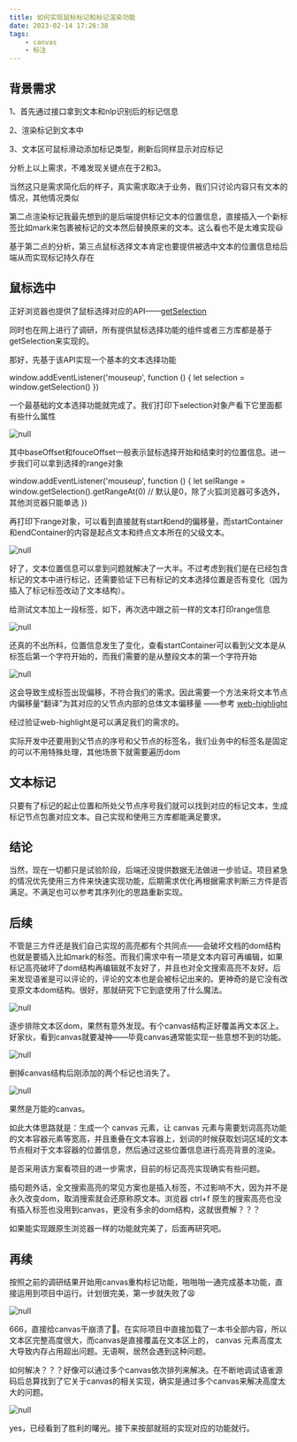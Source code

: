 ```yaml
---
title: 如何实现鼠标标记和标记渲染功能
date: 2023-02-14 17:26:38
tags:
    - canvas
    - 标注
---
```



## 背景需求

1、首先通过接口拿到文本和nlp识别后的标记信息

2、渲染标记到文本中

3、文本区可鼠标滑动添加标记类型，刷新后同样显示对应标记

分析上以上需求，不难发现关键点在于2和3。

当然这只是需求简化后的样子，真实需求取决于业务，我们只讨论内容只有文本的情况，其他情况类似

第二点渲染标记我最先想到的是后端提供标记文本的位置信息，直接插入一个新标签比如mark来包裹被标记的文本然后替换原来的文本。这么看也不是太难实现😃

基于第二点的分析，第三点鼠标选择文本肯定也要提供被选中文本的位置信息给后端从而实现标记持久存在

<!-- more -->

## 鼠标选中

正好浏览器也提供了鼠标选择对应的API——[getSelection](https://developer.mozilla.org/zh-CN/docs/Web/API/Window/getSelection)

同时也在网上进行了调研，所有提供鼠标选择功能的组件或者三方库都是基于getSelection来实现的。

那好，先基于该API实现一个基本的文本选择功能

window.addEventListener('mouseup', function () {
let selection = window.getSelection()
})

一个最基础的文本选择功能就完成了。我们打印下selection对象产看下它里面都有些什么属性

![null](https://s2.loli.net/2024/01/08/HdN3it8cfu2Mz9S.png)

其中baseOffset和fouceOffset一般表示鼠标选择开始和结束时的位置信息。进一步我们可以拿到选择的range对象

window.addEventListener('mouseup', function () {
let selRange = window.getSelection().getRangeAt(0) // 默认是0，除了火狐浏览器可多选外，其他浏览器只能单选
})

再打印下range对象，可以看到直接就有start和end的偏移量，而startContainer和endContainer的内容是起点文本和终点文本所在的父级文本。

![null](https://s2.loli.net/2024/01/08/D6yX1eEjL25Qgau.png)

好了，文本位置信息可以拿到问题就解决了一大半。不过考虑到我们是在已经包含标记的文本中进行标记，还需要验证下已有标记的文本选择位置是否有变化（因为插入了标记标签改动了文本结构）。

给测试文本加上一段标签，如下，再次选中跟之前一样的文本打印range信息

![null](https://s2.loli.net/2024/01/08/Ipv7CJgsUKMWZNP.png)

还真的不出所料，位置信息发生了变化，查看startContainer可以看到父文本是从标签后第一个字符开始的，而我们需要的是从整段文本的第一个字符开始

![null](https://s2.loli.net/2024/01/08/qKSYrEPayLjM6nJ.png)

这会导致生成标签出现偏移，不符合我们的需求。因此需要一个方法来将文本节点内偏移量“翻译”为其对应的父节点内部的总体文本偏移量 ——参考 [web-highlight](https://www.alienzhou.com/2019/04/21/web-note-highlight-in-js/#5-如何实现一个生产环境可用的“划词高亮”？)

经过验证web-highlight是可以满足我们的需求的。

实际开发中还要用到父节点的序号和父节点的标签名，我们业务中的标签名是固定的可以不用特殊处理，其他场景下就需要遍历dom

## 文本标记

只要有了标记的起止位置和所处父节点序号我们就可以找到对应的标记文本，生成标记节点包裹对应文本。自己实现和使用三方库都能满足要求。

## 结论

当然，现在一切都只是试验阶段，后端还没提供数据无法做进一步验证。项目紧急的情况优先使用三方件来快速实现功能，后期需求优化再根据需求判断三方件是否满足。不满足也可以参考其序列化的思路重新实现。

## 后续

不管是三方件还是我们自己实现的高亮都有个共同点——会破坏文档的dom结构也就是要插入比如mark的标签。而我们需求中有一项是文本内容可再编辑，如果标记高亮破坏了dom结构再编辑就不友好了，并且也对全文搜索高亮不友好。后来发现语雀是可以评论的，评论的文本也是会被标记出来的。更神奇的是它没有改变原文本dom结构。很好，那就研究下它到底使用了什么魔法。

![null](https://s2.loli.net/2024/01/08/HXz8aOAneft2hCv.png)

逐步排除文本区dom，果然有意外发现。有个canvas结构正好覆盖再文本区上。好家伙，看到canvas就要凝神——毕竟canvas通常能实现一些意想不到的功能。

![null](https://s2.loli.net/2024/01/08/oGYvajE6NKszeJV.png)

删掉canvas结构后刚添加的两个标记也消失了。

![null](https://s2.loli.net/2024/01/08/dygbFhDKmUC9EQ2.png)

果然是万能的canvas。

如此大体思路就是：生成一个 canvas 元素，让 canvas 元素与需要划词高亮功能的文本容器元素等宽高，并且重叠在文本容器上，划词的时候获取划词区域的文本节点相对于文本容器的位置信息，然后通过这些位置信息进行高亮背景的渲染。

是否采用该方案看项目的进一步需求，目前的标记高亮实现确实有些问题。

插句题外话，全文搜索高亮的常见方案也是插入标签，不过影响不大，因为并不是永久改变dom，取消搜索就会还原称原文本。浏览器 ctrl+f 原生的搜索高亮也没有插入标签也没用到canvas，更没有多余的dom结构，这就很费解？？？

如果能实现跟原生浏览器一样的功能就完美了，后面再研究吧。

## 再续

按照之前的调研结果开始用canvas重构标记功能，啪啪啪一通完成基本功能，直接运用到项目中运行。计划很完美，第一步就失败了😫

![null](https://s2.loli.net/2024/01/08/cGCWqFiuzteEgmZ.png)

666，直接给canvas干崩溃了🤣。在实际项目中直接加载了一本书全部内容，所以文本区完整高度很大，而canvas是直接覆盖在文本区上的， canvas 元素高度太大导致内存占用超出问题。无语啊，居然会遇到这种问题。

如何解决？？？好像可以通过多个canvas依次排列来解决。在不断地调试语雀源码后总算找到了它关于canvas的相关实现，确实是通过多个canvas来解决高度太大的问题。

![null](https://s2.loli.net/2024/01/08/s1OIhuUemAE9VNq.png)

yes，已经看到了胜利的曙光。接下来按部就班的实现对应的功能就行。